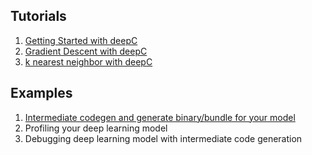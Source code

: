 ## Tutorials

1. [Getting Started with deepC](Getting_Started_With_deepC.ipynb)
1. [Gradient Descent with deepC](Gradient_Descent_With_DeepC.ipynb)
1. [k nearest neighbor with deepC](KNN_with_DeepC.ipynb)

## Examples

1. [Intermediate codegen and generate binary/bundle for your model](../../master/test/compiler/mnist/README.md)
1. Profiling your deep learning model
1. Debugging deep learning model with intermediate code generation
